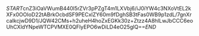 $START$cnZ3iOaVWumB440l5rZVr3pPZgT4m1LXVbj6/iJ0iYW4c3NXoVtEL2kXFx0OOIoD22tABrkOcbdSF9PECxlZY60m9fDghSB3tFas0WB9p1zdL/7gnXrcaIkcjwD9D1/JQW42CMs+h2uheH4hoZxEGKk30z+Ztzz4A8hlLwJbCCC6eoUhCXldYNpeWTCPVMXE0QFlyEPO6wDiLD4eO25glQ==$END$